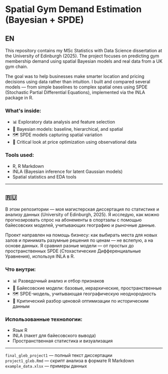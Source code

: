 # Spatial Gym Demand Estimation (Bayesian + SPDE)

## EN

This repository contains my MSc Statistics with Data Science dissertation at the University of Edinburgh (2025). The project focuses on predicting gym membership demand using spatial Bayesian models and real data from a UK gym chain.

The goal was to help businesses make smarter location and pricing decisions using data rather than intuition. I built and compared several models — from simple baselines to complex spatial ones using SPDE (Stochastic Partial Differential Equations), implemented via the INLA package in R.

### What's inside:
- 📊 Exploratory data analysis and feature selection
- 🧠 Bayesian models: baseline, hierarchical, and spatial
- 🗺️ SPDE models capturing spatial variation
- 💸 Critical look at price optimization using observational data

### Tools used:
- R, R Markdown
- INLA (Bayesian inference for latent Gaussian models)
- Spatial statistics and EDA tools

---

## 🇷🇺

В этом репозитории — моя магистерская диссертация по статистике и анализу данных (University of Edinburgh, 2025). Я исследую, как можно прогнозировать спрос на абонементы в спортзалы с помощью байесовских моделей, учитывающих географию и рыночные данные.

Проект направлен на помощь бизнесу: как выбирать места для новых залов и принимать разумные решения по ценам — не вслепую, а на основе данных. Я сравнил разные модели — от простых до пространственных SPDE (Стохастические Дифференциальные Уравнения), используя INLA в R.

### Что внутри:
- 📊 Разведочный анализ и отбор признаков
- 🧠 Байесовские модели: базовые, иерархические, пространственные
- 🗺️ SPDE-модель, учитывающая географическую неоднородность
- 💸 Критический разбор ценовой оптимизации по историческим данным

### Использованные технологии:
- Язык R 
- INLA (пакет для байесовского вывода)
- Пространственная статистика и визуализация

---

`final_gleb_project1` — полный текст диссертации  
`project1_gleb.Rmd` — скрипт анализа в формате R Markdown  
`example_data.xlsx` —  примеры данных
